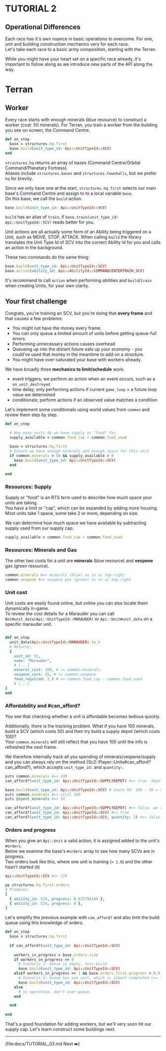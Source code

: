 # TUTORIAL 2

## Operational Differences
Each race has it's own nuance in basic operations to overcome. For one, unit and building construction mechanics very for each race.  
Let's take each race to a basic army composition, starting with the Terran.

While you might have your heart set on a specific race already, it's important to follow along as we introduce new parts of the API along the way.

# Terran
## Worker
Every race starts with enough minerals (blue resource) to construct a worker (cost: 50 minerals).
For Terran, you train a worker from the building you see on screen, the Command Centre.

```ruby
def on_step
  base = structures.hq.first
  base.build(unit_type_id: Api::UnitTypeId::SCV)
end
```

`structures.hq` returns an array of bases (Command Centre/Orbital Command/Planetary Fortress).    
Aliases include `structures.bases` and `structures.townhalls`, but we prefer `hq` for brevity.

Since we only have one at the start, `structures.hq.first` selects our main base's Command Centre and assign to to a local variable `base`.  
On this base, we call the `build` action.
```ruby
base.build(unit_type_id: Api::UnitTypeId::SCV)
```
`build` has an alias of `train`, if `base.train(unit_type_id: Api::UnitTypeId::SCV)` reads better for you.

Unit actions are all actually some form of an Ability being triggered on a Unit, such as MOVE, STOP, ATTACK.
When calling `build` the library translates the Unit Type Id of SCV into the correct Ability Id for you and calls an action in the background.

These two commands do the same thing:
```ruby
base.build(unit_type_id: Api::UnitTypeId::SCV)
base.action(ability_id: Api::AbilityId::COMMANDCENTERTRAIN_SCV)
```

It's recommend to call `action` when performing abilities and `build`/`train` when creating Units, for your own clarity.


## Your first challenge

Congrats, you're training an SCV, but you're doing that **every frame** and that causes a few problems:

- You might not have the money every frame.  
- You can only queue a limited amount of units before getting queue-full errors.  
- Performing unnecessary actions causes overhead
- Queueing up into the distant future eats up your economy - you could've used that money in the meantime to add on a structure.  
- You might have over-saturated your base with workers already.

We have broadly three **mechanics to limit/schedule** work:

- event triggers; we perform an action when an event occurs, such as a `on_unit_destroyed`
- time delay; only performing actions if current `game_loop` > a future loop value we determined  
- conditionals; perform actions if an observed value matches a condition

Let's implement some conditionals using world values from `common` and review them step by step.
```ruby
def on_step

  # How many units do we have supply or "food" for.
  supply_available = common.food_cap - common.food_used
  
  base = structures.hq.first
  # Ensure we have enough minerals and enough space for this unit
  if common.minerals > 50 && supply_available > 0
    base.build(unit_type_id: Api::UnitTypeId::SCV)
  end

end
```

### Resources: Supply

Supply or "food" is an RTS term used to describe how much space your units are taking.  
You have a limit or "cap", which can be expanded by adding more housing.  
Most units take 1 space, some take 2 or more, depending on size.

We can determine how much space we have available by subtracting supply used from our supply cap.

```ruby
supply_available = common.food_cap - common.food_used
```

### Resources: Minerals and Gas
The other two costs for a unit are **minerals** (blue resource) and **vespene** gas (green resource).  
```ruby
common.minerals #=> minerals (blue) as in ui top-right
common.vespene #=> vespene gas (green) as in ui top-right
```

### Unit cost
Unit costs are easily found online, but online you can also locate them dynamically in-game.   
To review the cost details for a Marauder you can call `Bot#unit_data(Api::UnitTypeId::MARAUDER)` or `Api::Unit#unit_data` on a specific marauder unit.

```ruby

def on_step
  unit_data(Api::UnitTypeId::MARAUDER).to_h
  # Returns:
  {
    unit_id: 51,
    name: "Marauder",
    # [...]
    mineral_cost: 100, # <= common.minerals
    vespene_cost: 25, # <= common.vespene
    food_required: 2.0 # <= common.food_cap - common.food_used
    # [...]
}
end
```




### Affordability and #can_afford?

You see that checking whether a unit is affordable becomes tedious quickly.  

Additionally, there is the tracking problem. What if you have 100 minerals, build a SCV (which costs 50) and then try build a supply depot (which costs 100)?   
Your `common.minerals` will still reflect that you have 100 until the info is refreshed the next frame.

We therefore internally track all you spending of minerals/vespene/supply and you can always rely on the method {Sc2::Player::Units#can_afford? can_afford?}, which accepts `unit_type_id:` and `quantity:`.  
```ruby
puts common.minerals #=> 100
can_afford?(unit_type_id: Api::UnitTypeId::SUPPLYDEPOT) #=> true. depots cost 100.

base.build(unit_type_id: Api::UnitTypeId::SCV) # Costs 50. 100 - 50 = 50 remaining
puts common.minerals #=> still 100
puts @spent_minerals #=> 50

can_afford?(unit_type_id: Api::UnitTypeId::SUPPLYDEPOT) #=> false. we only have 50 left 
can_afford?(unit_type_id: Api::UnitTypeId::SCV) #=> true
can_afford?(unit_type_id: Api::UnitTypeId::SCV, quantity: 2) #=> false. 
```


### Orders and progress 

When you give an `Api::Unit` a valid action, it is assigned added to the unit's `#orders`.  
Below we examine the base's `#orders` array to see how many SCVs are in progress.  
Two orders look like this, where one unit is training (`< 1.0`) and the other hasn't started (`0`)  
```ruby
Api::UnitTypeId::SCV #=> 524

pp structures.hq.first.orders 
# Produces:
[
  { ability_id: 524, progress: 0.672794104 },
  { ability_id: 524, progress: 0 },
]
```

Let's simplify the previous example with `can_afford?` and also limit the build queue using this knowledge of orders.

```ruby
def on_step
  base = structures.hq.first
  
  if can_afford?(unit_type_id: Api::UnitTypeId::SCV)
    
    workers_in_progress = base.orders.size
    if workers_in_progress == 0 
      # Scenario 1: Queue is empty, lets build
      base.build(unit_type_id: Api::UnitTypeId::SCV)
    elsif workers_in_progress == 1 && base.orders.first.progress < 0.9
      # Scenario 2: Queue has one unit, which is almost completed (== 1.0), so let's start another
      base.build(unit_type_id: Api::UnitTypeId::SCV)
    else
      # no operation. don't over-queue.
    end

  end
  
end
```

That's a good foundation for adding workers, but we'll very soon hit our supply cap.
Let's learn construct some buildings next.  

---

{file:docs/TUTORIAL_03.md Next ➡️}
